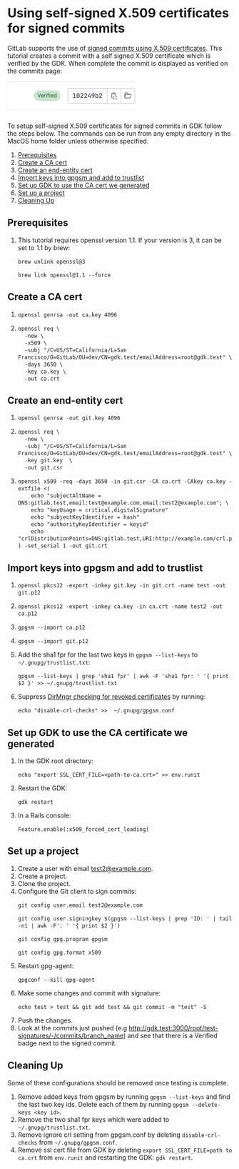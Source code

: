 # Using self-signed X.509 certificates for signed commits

GitLab supports the use of [signed commits using X.509 certificates](https://docs.gitlab.com/ee/user/project/repository/signed_commits/x509.html).
This tutorial creates a commit with a self signed X.509 certificate which is verified by the GDK. When complete the commit is displayed as verified on the commits page:<br>![Verified Commit](img/verified_commit.jpg)

To setup self-signed X.509 certificates for signed commits in GDK follow the steps below.
The commands can be run from any empty directory in the MacOS home folder unless otherwise specified.

1. [Prerequisites](#prerequisites)
1. [Create a CA cert](#create-a-ca-cert)
1. [Create an end-entity cert](#create-an-end-entity-cert)
1. [Import keys into gpgsm and add to trustlist](#import-keys-into-gpgsm-and-add-to-trustlist)
1. [Set up GDK to use the CA cert we generated](#set-up-gdk-to-use-the-ca-certificate-we-generated)
1. [Set up a project](#set-up-a-project)
1. [Cleaning Up](#cleaning-up)

## Prerequisites

<!-- markdownlint-disable MD029 MD031 -->

1. This tutorial requires openssl version 1.1. If your version is 3, it can be set to 1.1 by brew:
   ```shell
   brew unlink openssl@3
   ```
   ```shell
   brew link openssl@1.1 --force
   ```

## Create a CA cert

1. 
   ```shell
   openssl genrsa -out ca.key 4096
   ```
1. 
   ```shell
   openssl req \
     -new \
     -x509 \
     -subj "/C=US/ST=California/L=San Francisco/O=GitLab/OU=dev/CN=gdk.test/emailAddress=root@gdk.test" \
     -days 3650 \
     -key ca.key \
     -out ca.crt
   ```

## Create an end-entity cert

1. 
   ```shell
   openssl genrsa -out git.key 4096
   ```

1. 
   ```shell
   openssl req \
     -new \
     -subj "/C=US/ST=California/L=San Francisco/O=GitLab/OU=dev/CN=gdk.test/emailAddress=root@gdk.test" \
     -key git.key  \
     -out git.csr
   ```

1. 
   ``` shell
   openssl x509 -req -days 3650 -in git.csr -CA ca.crt -CAkey ca.key -extfile <(
       echo "subjectAltName = DNS:gitlab.test,email:test@example.com,email:test2@example.com"; \
       echo "keyUsage = critical,digitalSignature"
       echo "subjectKeyIdentifier = hash"
       echo "authorityKeyIdentifier = keyid"
       echo "crlDistributionPoints=DNS:gitlab.test,URI:http://example.com/crl.pem"
   ) -set_serial 1 -out git.crt
   ```

## Import keys into gpgsm and add to trustlist

1. 
   ``` shell
   openssl pkcs12 -export -inkey git.key -in git.crt -name test -out git.p12
   ```

2. 
   ``` shell
   openssl pkcs12 -export -inkey ca.key -in ca.crt -name test2 -out ca.p12
   ```

3. 
   ``` shell
   gpgsm --import ca.p12
   ```

4. 
   ``` shell
   gpgsm --import git.p12
   ```

5. Add the sha1 fpr for the last two keys in `gpgsm --list-keys` to `~/.gnupg/trustlist.txt`:    
   ```  shell
   gpgsm --list-keys | grep 'sha1 fpr' | awk -F 'sha1 fpr: ' '{ print $2 }' >> ~/.gnupg/trustlist.txt
   ```

6. Suppress [DirMngr checking for revoked certificates](https://gnupg.org/documentation/manuals/gnupg-2.0/Certificate-Options.html) by running:
   ```  shell
   echo "disable-crl-checks" >>  ~/.gnupg/gpgsm.conf
   ```

## Set up GDK to use the CA certificate we generated

1. In the GDK root directory: 
   ```  shell
   echo "export SSL_CERT_FILE=<path-to-ca.crt>" >> env.runit
   ```

2. Restart the GDK:
   ```  shell
   gdk restart
   ```

3. In a Rails console: 
   ```  shell
   Feature.enable(:x509_forced_cert_loading)
   ```

## Set up a project

1. Create a user with email <test2@example.com>.
1. Create a project.
1. Clone the project.
1. Configure the Git client to sign commits:
   ```  shell
   git config user.email test2@example.com
   ```
   ```  shell
   git config user.signingkey $(gpgsm --list-keys | grep 'ID: ' | tail -n1 | awk -F': ' '{ print $2 }')
   ```
   ```  shell
   git config gpg.program gpgsm
   ```
   ```  shell
   git config gpg.format x509
   ```
5. Restart gpg-agent: 
   ```  shell
   gpgconf --kill gpg-agent
   ```
6. Make some changes and commit with signature:
   ```  shell
   echo test > test && git add test && git commit -m "test" -S
   ```
7. Push the changes.
8. Look at the commits just pushed (e.g <http://gdk.test:3000/root/test-signatures/-/commits/branch_name>) and see that there is a Verified badge next to the signed commit.

## Cleaning Up

Some of these configurations should be removed once testing is complete.

1. Remove added keys from gpgsm by running `gpgsm --list-keys` and find the last two key ids. Delete each of them by running `gpgsm --delete-keys <key id>`.
2. Remove the two sha1 fpr keys which were added to `~/.gnupg/trustlist.txt`.
3. Remove ignore crl setting from gpgsm.conf by deleting `disable-crl-checks` from `~/.gnupg/gpgsm.conf`.
4. Remove ssl cert file from GDK by deleting `export SSL_CERT_FILE=path to ca.crt` from `env.runit` and restarting the GDK: `gdk restart`.

<!-- markdownlint-enable MD029 MD031 -->